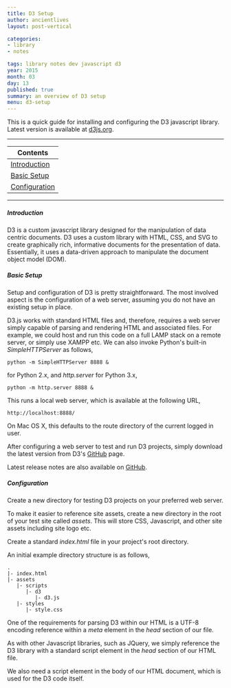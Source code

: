 ```yaml
---
title: D3 Setup
author: ancientlives
layout: post-vertical

categories:
- library
- notes

tags: library notes dev javascript d3
year: 2015
month: 03
day: 13
published: true
summary: an overview of D3 setup
menu: d3-setup
---
```


This is a quick guide for installing and configuring the D3 javascript library. 
Latest version is available at [d3js.org](http://d3js.org/).

***

Contents |
-----------|
[Introduction](#intro) |
[Basic Setup](#setup) |
[Configuration](#config) |

***

<a id="intro"></a>
##### Introduction
D3 is a custom javascript library designed for the manipulation of data centric
documents. D3 uses a custom library with HTML, CSS, and SVG to create graphically
rich, informative documents for the presentation of data. Essentially, it uses a
data-driven approach to manipulate the document object model (DOM).

<a id="setup"></a>
##### Basic Setup
Setup and configuration of D3 is pretty straightforward. The most involved aspect
is the configuration of a web server, assuming you do not have an existing setup 
in place.

D3.js works with standard HTML files and, therefore, requires a web server simply
capable of parsing and rendering HTML and associated files. For example, we could
host and run this code on a full LAMP stack on a remote server, or simply use XAMPP etc. We can
also invoke Python's built-in *SimpleHTTPServer* as follows,

```
python -m SimpleHTTPServer 8888 &
```

for Python 2.x, and *http.server* for Python 3.x,

```
python -m http.server 8888 &
```

This runs a local web server, which is available at the following URL,

```
http://localhost:8888/
```

On Mac OS X, this defaults to the route directory of the current logged in user.

After configuring a web server to test and run D3 projects, simply download the 
latest version from D3's [GitHub](https://github.com/mbostock/d3) page.

Latest release notes are also available on [GitHub](https://github.com/mbostock/d3/releases/).

<a id="config"></a>
##### Configuration
Create a new directory for testing D3 projects on your preferred web server.

To make it easier to reference site assets, create a new directory in the root
of your test site called *assets*. This will store CSS, Javascript, and other
site assets including site logo etc.

Create a standard *index.html* file in your project's root directory.

An initial example directory structure is as follows,

```
. 
|- index.html
|- assets
   |- scripts
      |- d3
         |- d3.js
   |- styles
      |- style.css
```


One of the requirements for parsing D3 within our HTML is a UTF-8 encoding reference
within a *meta* element in the *head* section of our file.

As with other Javascript libraries, such as JQuery, we simply reference the D3
library with a standard script element in the *head* section of our HTML file.

We also need a script element in the body of our HTML document, which is used for the
D3 code itself.
